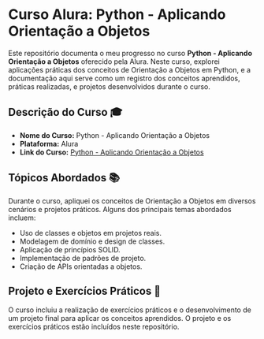 <h1> Curso Alura: Python - Aplicando Orientação a Objetos </h1>

Este repositório documenta o meu progresso no curso **Python - Aplicando Orientação a Objetos** oferecido pela Alura. Neste curso, explorei aplicações práticas dos conceitos de Orientação a Objetos em Python, e a documentação aqui serve como um registro dos conceitos aprendidos, práticas realizadas, e projetos desenvolvidos durante o curso.

## Descrição do Curso 🎓

- **Nome do Curso:** Python - Aplicando Orientação a Objetos
- **Plataforma:** Alura
- **Link do Curso:** [Python - Aplicando Orientação a Objetos](https://cursos.alura.com.br/course/python-aplicando-orientacao-objetos)

## Tópicos Abordados 📚

Durante o curso, apliquei os conceitos de Orientação a Objetos em diversos cenários e projetos práticos. Alguns dos principais temas abordados incluem:

- Uso de classes e objetos em projetos reais.
- Modelagem de domínio e design de classes.
- Aplicação de princípios SOLID.
- Implementação de padrões de projeto.
- Criação de APIs orientadas a objetos.

## Projeto e Exercícios Práticos 🚀

O curso incluiu a realização de exercícios práticos e o desenvolvimento de um projeto final para aplicar os conceitos aprendidos. O projeto e os exercícios práticos estão incluídos neste repositório.
